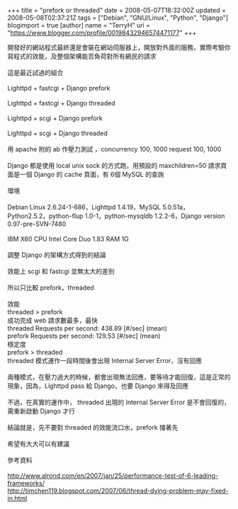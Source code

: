 +++
title = "prefork or threaded"
date = 2008-05-07T18:32:00Z
updated = 2008-05-08T02:37:21Z
tags = ["Debian", "GNU/Linux", "Python", "Django"]
blogimport = true 
[author]
	name = "TerryH"
	uri = "https://www.blogger.com/profile/00198432946574471177"
+++

開發好的網站程式最終還是會裝在網站伺服器上，開放對外面的服務，實際考驗你寫程式的效能，及整個架構能否負荷對所有網民的請求<br /><br />這是最近試過的組合<br /><br />Lighttpd + fastcgi + Django prefork<br /><br />Lighttpd + fastcgi + Django threaded<br /><br />Lighttpd + scgi + Django prefork<br /><br />Lighttpd + scgi + Django threaded<br /><br />用 apache 附的 ab 作壓力測試 ，concurrency 100, 1000 request 100, 1000<br /><br />Django 都是使用 local unix sock 的方式跑，用預設的 maxchildren=50 請求頁面是一個 Django 的 cache 頁面，有 6個 MySQL 的查詢<br /><br />環境<br /><br />Debian Linux  2.6.24-1-686，Lighttpd 1.4.19，MySQL 5.0.51a， Python2.5.2，python-flup 1.0-1，python-mysqldb 1.2.2-6，Django version 0.97-pre-SVN-7480<br /><br />IBM X60 CPU Intel Core Duo 1.83 RAM 1G<br /><br />調整 Django 的架構方式得到的結論<br /><br />效能上 scgi 和 fastcgi 並無太大的差別<br /><br />所以只比較 prefork，threaded<br /><br />效能 <br />threaded > prefork<br />成功完成 web 請求數最多，最快<br />threaded  Requests per second:    438.89 [#/sec] (mean)<br />prefork  Requests per second:    129.53 [#/sec] (mean)<br />穩定度<br />prefork > threaded<br />threaded 模式運作一段時間後會出現 Internal Server Error，沒有回應<br /><br />兩種模式，在壓力過大的時候，都會出現無法回應，要等待才能回復，這是正常的現象，因為，Lighttpd pass 給 Django，也要 Django 來得及回應<br /><br />不過，在真實的運作中， threaded 出現的 Internal Server Error 是不會回復的，需重新啟動 Django 才行<br /><br />結論就是，先不要對 threaded 的效能流口水，prefork 擋著先<br /><br />希望有大大可以有建議<br /><br />參考資料<br /><br /><a href="http://www.alrond.com/en/2007/jan/25/performance-test-of-6-leading-frameworks/">http://www.alrond.com/en/2007/jan/25/performance-test-of-6-leading-frameworks/</a><br /><a href="http://timchen119.blogspot.com/2007/06/thread-dying-problem-may-fixed-in.html">http://timchen119.blogspot.com/2007/06/thread-dying-problem-may-fixed-in.html</a>
